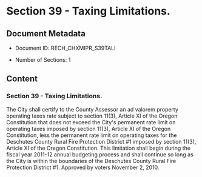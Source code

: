 # Section 39 - Taxing Limitations.

## Document Metadata

- Document ID: RECH_CHXMIPR_S39TALI

- Number of Sections: 1


## Content

### Section 39 - Taxing Limitations.

The City shall certify to the County Assessor an ad valorem property operating taxes
rate subject to section 11(3), Article XI of the Oregon Constitution that does not
exceed the City's permanent rate limit on operating taxes imposed by section 11(3),
Article XI of the Oregon Constitution, less the permanent rate limit on operating
taxes for the Deschutes County Rural Fire Protection District #1 imposed by section
11(3), Article XI of the Oregon Constitution. This limitation shall begin during the
fiscal year 2011-12 annual budgeting process and shall continue so long as the City
is within the boundaries of the Deschutes County Rural Fire Protection District #1.
Approved by voters November 2, 2010.

